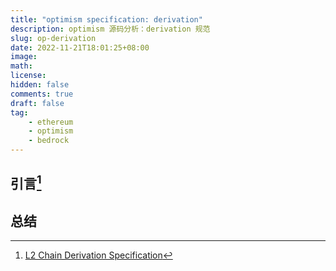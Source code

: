 ```yaml
---
title: "optimism specification: derivation"
description: optimism 源码分析：derivation 规范
slug: op-derivation
date: 2022-11-21T18:01:25+08:00
image:
math:
license:
hidden: false
comments: true
draft: false
tag:
    - ethereum
    - optimism
    - bedrock
---
```



## 引言[^1]



## 总结

[^1]: [L2 Chain Derivation Specification](https://github.com/ethereum-optimism/optimism/blob/develop/specs/derivation.md)